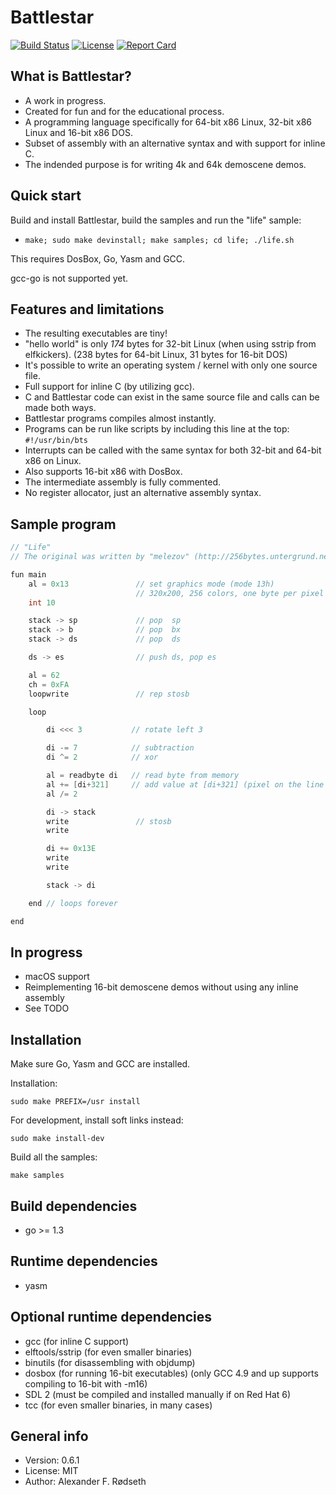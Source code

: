 Battlestar
==========

[![Build Status](https://travis-ci.org/xyproto/battlestar.svg?branch=master)](https://travis-ci.org/xyproto/battlestar)
[![License](http://img.shields.io/badge/license-MIT-red.svg?style=flat)](https://raw.githubusercontent.com/xyproto/battlestar/master/LICENSE)
[![Report Card](https://img.shields.io/badge/go_report-A-brightgreen.svg?style=flat)](http://goreportcard.com/report/xyproto/battlestar)


What is Battlestar?
-------------------

* A work in progress.
* Created for fun and for the educational process.
* A programming language specifically for 64-bit x86 Linux, 32-bit x86 Linux and 16-bit x86 DOS.
* Subset of assembly with an alternative syntax and with support for inline C.
* The indended purpose is for writing 4k and 64k demoscene demos.


Quick start
-----------

Build and install Battlestar, build the samples and run the "life" sample:

* `make; sudo make devinstall; make samples; cd life; ./life.sh`

This requires DosBox, Go, Yasm and GCC.

gcc-go is not supported yet.


Features and limitations
------------------------

* The resulting executables are tiny!
* "hello world" is only *174* bytes for 32-bit Linux (when using sstrip from elfkickers). (238 bytes for 64-bit Linux, 31 bytes for 16-bit DOS)
* It's possible to write an operating system / kernel with only one source file.
* Full support for inline C (by utilizing gcc).
* C and Battlestar code can exist in the same source file and calls can be made both ways.
* Battlestar programs compiles almost instantly.
* Programs can be run like scripts by including this line at the top: ```#!/usr/bin/bts```
* Interrupts can be called with the same syntax for both 32-bit and 64-bit x86 on Linux.
* Also supports 16-bit x86 with DosBox.
* The intermediate assembly is fully commented.
* No register allocator, just an alternative assembly syntax.


Sample program
--------------

```c
// "Life"
// The original was written by "melezov" (http://256bytes.untergrund.net/demo/334)

fun main
    al = 0x13               // set graphics mode (mode 13h)
                            // 320x200, 256 colors, one byte per pixel
    int 10

    stack -> sp             // pop  sp
    stack -> b              // pop  bx
    stack -> ds             // pop  ds

    ds -> es                // push ds, pop es

    al = 62
    ch = 0xFA
    loopwrite               // rep stosb

    loop

        di <<< 3           // rotate left 3

        di -= 7            // subtraction
        di ^= 2            // xor

        al = readbyte di   // read byte from memory
        al += [di+321]     // add value at [di+321] (pixel on the line below)
        al /= 2

        di -> stack
        write               // stosb
        write

        di += 0x13E
        write
        write

        stack -> di

    end // loops forever

end
```

In progress
-----------

* macOS support
* Reimplementing 16-bit demoscene demos without using any inline assembly
* See TODO


Installation
------------------

Make sure Go, Yasm and GCC are installed.

Installation:

`sudo make PREFIX=/usr install`

For development, install soft links instead:

`sudo make install-dev`

Build all the samples:

`make samples`


Build dependencies
------------------
* go >= 1.3


Runtime dependencies
--------------------
* yasm


Optional runtime dependencies
-----------------------------
* gcc (for inline C support)
* elftools/sstrip (for even smaller binaries)
* binutils (for disassembling with objdump)
* dosbox (for running 16-bit executables) (only GCC 4.9 and up supports compiling to 16-bit with -m16)
* SDL 2 (must be compiled and installed manually if on Red Hat 6)
* tcc (for even smaller binaries, in many cases)


General info
------------

* Version: 0.6.1
* License: MIT
* Author: Alexander F. Rødseth
